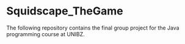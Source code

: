 # Squidscape_TheGame
The following repository contains the final group project for the Java programming course at UNIBZ.
